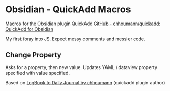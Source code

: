 # Obsidian - QuickAdd Macros


Macros for the Obsidian plugin QuickAdd
[GitHub - chhoumann/quickadd: QuickAdd for Obsidian](https://github.com/chhoumann/quickadd)

My first foray into JS. Expect messy comments and messier code.

## Change Property
Asks for a property, then new value.
Updates YAML / dataview property specified with value specified.

Based on [LogBook to Daily Journal by chhoumann](https://github.com/chhoumann/quickadd/blob/master/docs/Examples/Macro_LogBookToDailyJournal.md) (quickadd plugin author)

